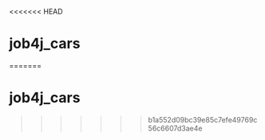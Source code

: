 <<<<<<< HEAD


# job4j_cars


=======
# job4j_cars
>>>>>>> b1a552d09bc39e85c7efe49769c56c6607d3ae4e
